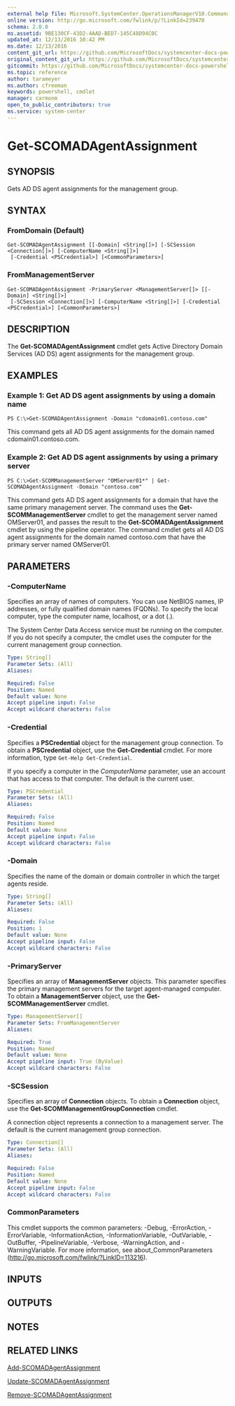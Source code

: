 ```yaml
---
external help file: Microsoft.SystemCenter.OperationsManagerV10.Commands.dll-Help.xml
online version: http://go.microsoft.com/fwlink/p/?LinkId=239470
schema: 2.0.0
ms.assetid: 9BE130CF-43D2-4AAD-BED7-145C48D94C0C
updated_at: 12/13/2016 10:42 PM
ms.date: 12/13/2016
content_git_url: https://github.com/MicrosoftDocs/systemcenter-docs-powershell/blob/master/systemcenter-cmdlets/OperationsManager/v1/Get-SCOMADAgentAssignment.md
original_content_git_url: https://github.com/MicrosoftDocs/systemcenter-docs-powershell/blob/master/systemcenter-cmdlets/OperationsManager/v1/Get-SCOMADAgentAssignment.md
gitcommit: https://github.com/MicrosoftDocs/systemcenter-docs-powershell/blob/ea9507ac2178040476af5407227db8cb97701ea9/systemcenter-cmdlets/OperationsManager/v1/Get-SCOMADAgentAssignment.md
ms.topic: reference
author: tarameyer
ms.author: cfreeman
keywords: powershell, cmdlet
manager: carmonm
open_to_public_contributors: true
ms.service: system-center
---
```


# Get-SCOMADAgentAssignment

## SYNOPSIS
Gets AD DS agent assignments for the management group.

## SYNTAX

### FromDomain (Default)
```
Get-SCOMADAgentAssignment [[-Domain] <String[]>] [-SCSession <Connection[]>] [-ComputerName <String[]>]
 [-Credential <PSCredential>] [<CommonParameters>]
```

### FromManagementServer
```
Get-SCOMADAgentAssignment -PrimaryServer <ManagementServer[]> [[-Domain] <String[]>]
 [-SCSession <Connection[]>] [-ComputerName <String[]>] [-Credential <PSCredential>] [<CommonParameters>]
```

## DESCRIPTION
The **Get-SCOMADAgentAssignment** cmdlet gets Active Directory Domain Services (AD DS) agent assignments for the management group.

## EXAMPLES

### Example 1: Get AD DS agent assignments by using a domain name
```
PS C:\>Get-SCOMADAgentAssignment -Domain "cdomain01.contoso.com"
```

This command gets all AD DS agent assignments for the domain named cdomain01.contoso.com.

### Example 2: Get AD DS agent assignments by using a primary server
```
PS C:\>Get-SCOMManagementServer "OMServer01*" | Get-SCOMADAgentAssignment -Domain "contoso.com"
```

This command gets AD DS agent assignments for a domain that have the same primary management server.
The command uses the **Get-SCOMManagementServer** cmdlet to get the management server named OMServer01, and passes the result to the **Get-SCOMADAgentAssignment** cmdlet by using the pipeline operator.
The command cmdlet gets all AD DS agent assignments for the domain named contoso.com that have the primary server named OMServer01.

## PARAMETERS

### -ComputerName
Specifies an array of names of computers.
You can use NetBIOS names, IP addresses, or fully qualified domain names (FQDNs).
To specify the local computer, type the computer name, localhost, or a dot (.).

The System Center Data Access service must be running on the computer.
If you do not specify a computer, the cmdlet uses the computer for the current management group connection.

```yaml
Type: String[]
Parameter Sets: (All)
Aliases: 

Required: False
Position: Named
Default value: None
Accept pipeline input: False
Accept wildcard characters: False
```

### -Credential
Specifies a **PSCredential** object for the management group connection.
To obtain a **PSCredential** object, use the **Get-Credential** cmdlet.
For more information, type `Get-Help Get-Credential`.

If you specify a computer in the *ComputerName* parameter, use an account that has access to that computer.
The default is the current user.

```yaml
Type: PSCredential
Parameter Sets: (All)
Aliases: 

Required: False
Position: Named
Default value: None
Accept pipeline input: False
Accept wildcard characters: False
```

### -Domain
Specifies the name of the domain or domain controller in which the target agents reside.

```yaml
Type: String[]
Parameter Sets: (All)
Aliases: 

Required: False
Position: 1
Default value: None
Accept pipeline input: False
Accept wildcard characters: False
```

### -PrimaryServer
Specifies an array of **ManagementServer** objects.
This parameter specifies the primary management servers for the target agent-managed computer.
To obtain a **ManagementServer** object, use the **Get-SCOMManagementServer** cmdlet.

```yaml
Type: ManagementServer[]
Parameter Sets: FromManagementServer
Aliases: 

Required: True
Position: Named
Default value: None
Accept pipeline input: True (ByValue)
Accept wildcard characters: False
```

### -SCSession
Specifies an array of **Connection** objects.
To obtain a **Connection** object, use the **Get-SCOMManagementGroupConnection** cmdlet.

A connection object represents a connection to a management server.
The default is the current management group connection.

```yaml
Type: Connection[]
Parameter Sets: (All)
Aliases: 

Required: False
Position: Named
Default value: None
Accept pipeline input: False
Accept wildcard characters: False
```

### CommonParameters
This cmdlet supports the common parameters: -Debug, -ErrorAction, -ErrorVariable, -InformationAction, -InformationVariable, -OutVariable, -OutBuffer, -PipelineVariable, -Verbose, -WarningAction, and -WarningVariable. For more information, see about_CommonParameters (http://go.microsoft.com/fwlink/?LinkID=113216).

## INPUTS

## OUTPUTS

## NOTES

## RELATED LINKS

[Add-SCOMADAgentAssignment](xref:OperationsManager/v1/Add-SCOMADAgentAssignment.md)

[Update-SCOMADAgentAssignment](xref:OperationsManager/v1/Update-SCOMADAgentAssignment.md)

[Remove-SCOMADAgentAssignment](xref:OperationsManager/v1/Remove-SCOMADAgentAssignment.md)

